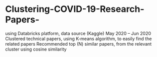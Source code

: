 # Clustering-COVID-19-Research-Papers-

using Databricks platform, data source (Kaggle)
May 2020 – Jun 2020
Clustered technical papers, using K-means algorithm, to easily find the related papers
Recommended top (N) similar papers, from the relevant cluster using cosine similarity
